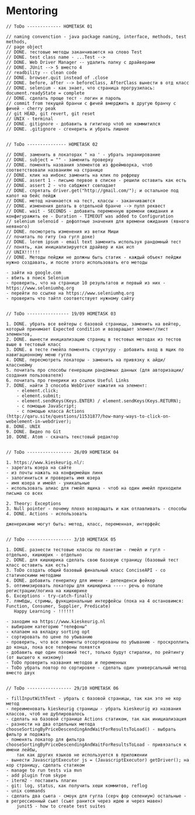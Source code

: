 # Mentoring

    // ToDo ------------- HOMETASK 01

    // naming convenction - java package naming, interface, methods, test methods,
    // page object
    // DONE. тестовые методы заканчиваются на слово Test
    // DONE. test class name - ...Test -->
    // DONE. Web Driver Manager -- удалить папку с драйверами
    // DONE. JUnit --> 5 вместо 4
    // readbility -- clean code
    // DONE. browser.quit instead of .close
    // DONE. before, after --> beforeClass, AfterClass вынести в отд класс
    // DONE. selenium - как знает, что страница прогрузилась: document.readyState = complete
    // DONE. сделать проще тест - логин и пароль
    // commit from текущей бранчи с фичей вмерджить в другую бранчу с фичей - cherry peak
    // git HEAD, git revert, git reset
    // UNIX - terminal
    // DONE. gitignore - добавить в гитигнор чтоб не коммитился
    // DONE. .gitignore - сгенерить и убрать лишнее


    // ToDo --------------- HOMETASK 02

    // DONE. заменить в локаторах " на ' - убрать экранирование
    // DONE. subject = "" - заменить проверку
    // DONE. поменять названия элементов из фреймворка, чтоб соответствовали названиям на странице
    // DONE. клик на инбокс заменить на клик по рефрешу
    // DONE. assert 1 - письмо первое в списке - решили оставить как есть
    // DONE. assert 2 - что сабджект совпадает
    // DONE. спрятать driver.get("http://gmail.com/"); и остальное под капот на бейс пейдж
    // DONE. метод начинается на тест, классы - заканчиваются
    // DONE. изменения делать в отдельной бранче --> пулл реквест
    // DONE. wait - SECONDS - добавить переменную времени ожидания и конфигуражить ее - Duration - TIMEOUT was added to Configuration
    // selenium selenoid - дефолтные значения для времени ожидания (явного неявного)
    // DONE. посмотреть изменения из ветки Миши
    // почитать по гиту (на гугл доке)
    // DONE. lorem ipsum - email text заменить используя рандомный тест
    // понять, как инициализируется драйвер и как исп
    // UNIX!!!!!!
    // DONE. Методы пейджи не должны быть статик - каждый объект пейджи нужно создавать, и после этого использовать его методы

    - зайти на google.com
    - вбить в поиск Selenium
    - проверить, что на странице 10 результатов и первый из них - https://www.seleniumhq.org
    - перейти по ссылке на https://www.seleniumhq.org
    - проверить что тайтл соответствует нужному сайту


    // ToDo ---------------- 19/09 HOMETASK 03

    1. DONE. убрать все вейтеры с базовой страницы, заменить на вейтер, который принимает Expected condition и возвращает элемент/лист элементов,
    2. DONE. вынести инициализацию страниц в тестовых методах из тестов выше в тестовый класс
    3. DONE. в тесте гмейла поменять структуру - добавить вход в ящик по навигационному меню гугла
    4. DONE. пересмотреть локаторы - заменить на привязку к айди/класснейму
    5. почитать про способы генерации рандомных данных (для авторизации/создания пользователя)
    6. почитать про генерики из ссылок Useful Links
    7. DONE. найти 3 способа WebDriver нажатия на элемент:
        - element.click;
        - element.submit;
        - element.sendKeys(Keys.ENTER) / element.sendKeys(Keys.RETURN);
        - с помощью JavaScript;
        - с помощью класса Actions (http://qaru.site/questions/11531877/how-many-ways-to-click-on-webelement-in-webdriver);
    8. DONE. UNIX
    9. DONE. Видео по Git
    10. DONE. Atom - скачать текстовый редактор


    // ToDo ----------------- 26/09 HOMETASK 04

    1. https://www.kieskeurig.nl/:
    - зарегать юзера на сайте
    - из почты нажать на конфирмейшн линк
    - залогиниться и проверить имя юзера
    - имя юзера и имейл - уникальныe
    - использовать алиас для гмейл ящика - чтоб на один имейл приходили письма со всех

    2. Theory: Exceptions
    3. Null pointer - почему плохо возвращать и как отлавливать - способы
    4. DONE. Actions - использовать

    дженериками могут быть: метод, класс, переменная, интерфейс


    // ToDo ----------------- 3/10 HOMETASK 05

    1. DONE. разнести тестовые классы по пакетам - гмейл и гугл - отдельно, кишкюрик - отдельно
    2. DONE. для кишкюрика сделать свою базовую страницу (базовый тест класс оставить как есть)
    3. ToDo создать общий базовый финальный класс ConciseAPI - со статическими методами
    4. DONE. добавить генерилку для имени - депенденси фейкер
    5. оптимизировать локаторы для кишкюрика ----- речь о попапе регистрации/логина на кишкюрике
    6. Exceptions - try-catch-finally
    7. лямбды, стримы, функциональные интерфейсы (пока на 4 остановимся: Function, Consumer, Supplier, Predicate)
       Happy Learning - !!!!!!

    - заходим на https://www.kieskeurig.nl
    - выбираем категорию "телефоны"
    - клапаем на вкладку sorting opt
    - сортировать по цене по убыванию
    - проверить, что все элементы отсортированы по убыванию - проскроллить до конца, пока все телефоны появятся
    - добавить еще один похожий тест, только будут стиралки, по рейтингу (от высшего к низкому)
    - ToDo проверить названия методов и переменных
    - ToDo убрать повтор по сортировке - сделать один универсальный метод вместо двух


    // ToDo ----------------- 29/10 HOMETASK 06

    - fillInputWithText - убрать с базовой страницы, так как это не кор метод
    - переименовать kieskeurig страницы - убрать kieskeurig из названия классов, чтоб не дублировалось
    - сделать на базовой странице Actions статиком, так как инициализация
    - разнести на два отдельных метода chooseSortingByPriceDescendingAndWaitForResultsToLoad() - выбрать фильтр и подожать
    - поменять локатор для фильтра chooseSortingByPriceDescendingAndWaitForResultsToLoad - привязаться к имени лейбы,
        так как других языков не используется в приложении
    - вынести JavascriptExecutor js = (JavascriptExecutor) getDriver(); на кор страницу, сделать статиком
    - manage to run tests via mvn
    - add plugin from skype
    - iterm2 - поставить плагин
    - git: log, status, как получить хеши коммитов, reflog
    - unix commands
    - сделать два сьюта - смоук для гугла (серч фор селениум) остальные - в регрессионный сьют (сьют ранится через идею и через мавен)
        junit5 - how to create test suites

